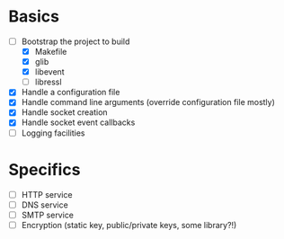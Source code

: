 # Basics

* [ ] Bootstrap the project to build
  * [x] Makefile
  * [x] glib
  * [x] libevent
  * [ ] libressl
* [x] Handle a configuration file
* [x] Handle command line arguments (override configuration file mostly)
* [x] Handle socket creation
* [x] Handle socket event callbacks
* [ ] Logging facilities
 
# Specifics

* [ ] HTTP service
* [ ] DNS service
* [ ] SMTP service
* [ ] Encryption (static key, public/private keys, some library?!)
